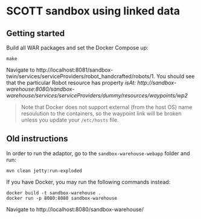 # SCOTT sandbox using linked data

## Getting started

Build all WAR packages and set the Docker Compose up:

    make

Navigate to http://localhost:8081/sandbox-twin/services/serviceProviders/robot_handcrafted/robots/1. You should see that the particular Robot resource has property *isAt: http://sandbox-warehouse:8080/sandbox-warehouse/services/serviceProviders/dummy/resources/waypoints/wp2*

> Note that Docker does not support external (from the host OS) name resoulution to the containers, so the waypoint link will be broken unless you update your `/etc/hosts` file.
 
## Old instructions

In order to run the adaptor, go to the `sandbox-warehouse-webapp` folder and run:

    mvn clean jetty:run-exploded

If you have Docker, you may run the following commands instead:

    docker build -t sandbox-warehouse .
    docker run -p 8080:8080 sandbox-warehouse

Navigate to http://localhost:8080/sandbox-warehouse/
